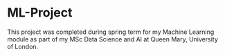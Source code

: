 # ML-Project
This project was completed during spring term for my Machine Learning module as part of my MSc Data Science and AI at Queen Mary, University of London.
